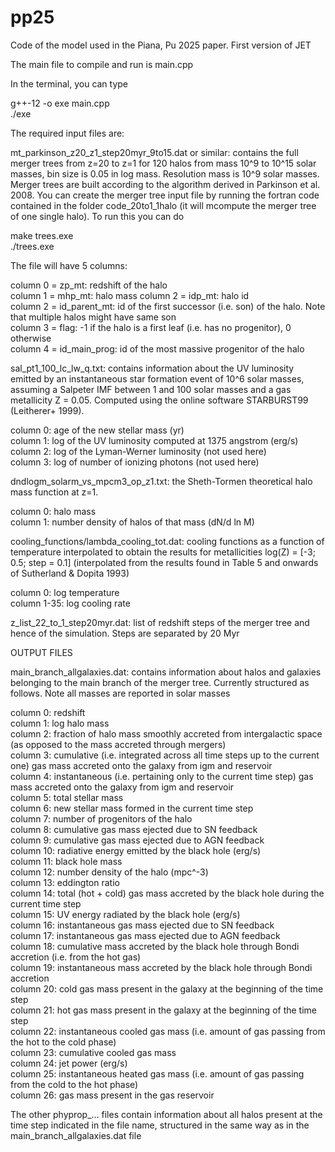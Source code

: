 # pp25
Code of the model used in the Piana, Pu 2025 paper. First version of JET

The main file to compile and run is main.cpp

In the terminal, you can type

g++-12 -o exe main.cpp  
./exe

The required input files are:

mt_parkinson_z20_z1_step20myr_9to15.dat or similar: contains the full merger trees from z=20 to z=1 for 120 halos from mass 10^9 to 10^15 solar masses, bin size is 0.05 in log mass. Resolution mass is 10^9 solar masses. Merger trees are built according to the algorithm derived in Parkinson et al. 2008.
You can create the merger tree input file by running the fortran code contained in the folder code_20to1_1halo (it will mcompute the merger tree of one single halo). To run this you can do

make trees.exe  
./trees.exe

The file will have 5 columns:

column 0 = zp_mt: redshift of the halo  
column 1 = mhp_mt: halo mass column 2 = idp_mt: halo id  
column 2 = id_parent_mt: id of the first successor (i.e. son) of the halo. Note that multiple halos might have same son  
column 3 = flag: -1 if the halo is a first leaf (i.e. has no progenitor), 0 otherwise  
column 4 = id_main_prog: id of the most massive progenitor of the halo 

sal_pt1_100_lc_lw_q.txt: contains information about the UV luminosity emitted by an instantaneous star formation event of 10^6 solar masses, assuming a Salpeter IMF between 1 and 100 solar masses and a gas metallicity Z = 0.05. Computed using the online software STARBURST99 (Leitherer+ 1999).

column 0: age of the new stellar mass (yr)  
column 1: log of the UV luminosity computed at 1375 angstrom (erg/s)  
column 2: log of the Lyman-Werner luminosity (not used here)  
column 3: log of number of ionizing photons (not used here) 

dndlogm_solarm_vs_mpcm3_op_z1.txt: the Sheth-Tormen theoretical halo mass function at z=1.

column 0: halo mass  
column 1: number density of halos of that mass (dN/d ln M)

cooling_functions/lambda_cooling_tot.dat: cooling functions as a function of temperature interpolated to obtain the results for metallicities log(Z) = [-3; 0.5; step = 0.1] (interpolated from the results found in Table 5 and onwards of Sutherland & Dopita 1993)

column 0: log temperature  
column 1-35: log cooling rate 

z_list_22_to_1_step20myr.dat: list of redshift steps of the merger tree and hence of the simulation. Steps are separated by 20 Myr

OUTPUT FILES

main_branch_allgalaxies.dat: contains information about halos and galaxies belonging to the main branch of the merger tree. Currently structured as follows. Note all masses are reported in solar masses

column 0: redshift  
column 1: log halo mass  
column 2: fraction of halo mass smoothly accreted from intergalactic space (as opposed to the mass accreted through mergers)  
column 3: cumulative (i.e. integrated across all time steps up to the current one) gas mass accreted onto the galaxy from igm and reservoir  
column 4: instantaneous (i.e. pertaining only to the current time step) gas mass accreted onto the galaxy from igm and reservoir  
column 5: total stellar mass  
column 6: new stellar mass formed in the current time step  
column 7: number of progenitors of the halo  
column 8: cumulative gas mass ejected due to SN feedback  
column 9: cumulative gas mass ejected due to AGN feedback  
column 10: radiative energy emitted by the black hole (erg/s)  
column 11: black hole mass  
column 12: number density of the halo (mpc^-3)  
column 13: eddington ratio  
column 14: total (hot + cold) gas mass accreted by the black hole during the current time step  
column 15: UV energy radiated by the black hole (erg/s)  
column 16: instantaneous gas mass ejected due to SN feedback  
column 17: instantaneous gas mass ejected due to AGN feedback  
column 18: cumulative mass accreted by the black hole through Bondi accretion (i.e. from the hot gas)  
column 19: instantaneous mass accreted by the black hole through Bondi accretion  
column 20: cold gas mass present in the galaxy at the beginning of the time step  
column 21: hot gas mass present in the galaxy at the beginning of the time step  
column 22: instantaneous cooled gas mass (i.e. amount of gas passing from the hot to the cold phase)  
column 23: cumulative cooled gas mass  
column 24: jet power (erg/s)  
column 25: instantaneous heated gas mass (i.e. amount of gas passing from the cold to the hot phase)  
column 26: gas mass present in the gas reservoir  

The other phyprop_... files contain information about all halos present at the time step indicated in the file name, structured in the same way as in the main_branch_allgalaxies.dat file
